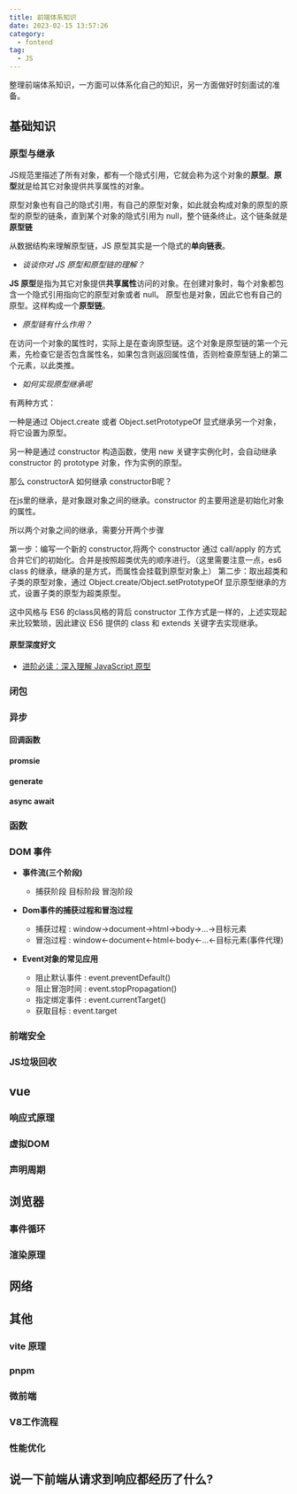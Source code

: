 ```yaml
---
title: 前端体系知识
date: 2023-02-15 13:57:26
category:
  - fontend
tag:
  - JS
---
```


整理前端体系知识，一方面可以体系化自己的知识，另一方面做好时刻面试的准备。

## 基础知识

### 原型与继承

JS规范里描述了所有对象，都有一个隐式引用，它就会称为这个对象的**原型**。**原型**就是给其它对象提供共享属性的对象。

原型对象也有自己的隐式引用，有自己的原型对象，如此就会构成对象的原型的原型的原型的链条，直到某个对象的隐式引用为 null，整个链条终止。这个链条就是**原型链**

从数据结构来理解原型链，JS 原型其实是一个隐式的**单向链表**。

- *谈谈你对 JS 原型和原型链的理解？*

**JS 原型**是指为其它对象提供**共享属性**访问的对象。在创建对象时，每个对象都包含一个隐式引用指向它的原型对象或者 null。
原型也是对象，因此它也有自己的原型。这样构成一个**原型链**。

- *原型链有什么作用？*

在访问一个对象的属性时，实际上是在查询原型链。这个对象是原型链的第一个元素，先检查它是否包含属性名，如果包含则返回属性值，否则检查原型链上的第二个元素，以此类推。

- *如何实现原型继承呢*

有两种方式：

一种是通过 Object.create 或者 Object.setPrototypeOf 显式继承另一个对象，将它设置为原型。

另一种是通过 constructor 构造函数，使用 new 关键字实例化时，会自动继承 constructor 的 prototype 对象，作为实例的原型。

那么 constructorA 如何继承 constructorB呢？

在js里的继承，是对象跟对象之间的继承。constructor 的主要用途是初始化对象的属性。

所以两个对象之间的继承，需要分开两个步骤

第一步：编写一个新的 constructor,将两个 constructor 通过 call/apply 的方式合并它们的初始化。合并是按照超类优先的顺序进行。（这里需要注意一点，es6 class 的继承，继承的是方式，而属性会挂载到原型对象上）
第二步：取出超类和子类的原型对象，通过 Object.create/Object.setPrototypeOf 显示原型继承的方式，设置子类的原型为超类原型。

这中风格与 ES6 的class风格的背后 constructor 工作方式是一样的，上述实现起来比较繁琐，因此建议 ES6 提供的 class 和 extends 关键字去实现继承。


#### 原型深度好文

- [进阶必读：深入理解 JavaScript 原型 ](https://juejin.cn/post/6901494216074100750)

### 闭包
### 异步
#### 回调函数
#### promsie
#### generate
#### async await
### 函数

### DOM 事件

- **事件流(三个阶段)**
  - 捕获阶段 目标阶段 冒泡阶段
  
- **Dom事件的捕获过程和冒泡过程**
  - 捕获过程 : window->document->html->body->…->目标元素
  - 冒泡过程 : window<-document<-html<-body<-…<-目标元素(事件代理)


- **Event对象的常见应用**
  - 阻止默认事件 : event.preventDefault()
  - 阻止冒泡时间 : event.stopPropagation()
  - 指定绑定事件 : event.currentTarget()
  - 获取目标 : event.target 
  
### 前端安全
### JS垃圾回收

## vue
### 响应式原理
### 虚拟DOM
### 声明周期

## 浏览器
### 事件循环
### 渲染原理

## 网络

## 其他

### vite 原理
### pnpm
### 微前端
### V8工作流程
### 性能优化

## 说一下前端从请求到响应都经历了什么?